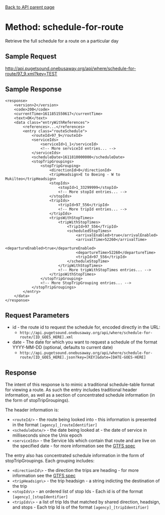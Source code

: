 [Back to API parent page](../index.html)

# Method: schedule-for-route

Retrieve the full schedule for a route on a particular day

## Sample Request

http://api.pugetsound.onebusaway.org/api/where/schedule-for-route/97_9.xml?key=TEST


## Sample Response
    
    <response>
    	<version>2</version>
    	<code>200</code>
    	<currentTime>1611851550617</currentTime>
    	<text>OK</text>
    	<data class="entryWithReferences">
    		<references>...</references>
    		<entry class="routeSchedule">
    			<routeId>97_9</routeId>
    			<serviceIds>
    				<serviceId>1_1</serviceId>
    				<!-- More serviceId entries... -->
    			</serviceIds>
    			<scheduleDate>1611810000000</scheduleDate>
    			<stopTripGroupings>
    				<stopTripGrouping>
    					<directionId>0</directionId>
    					<tripHeadsign>E to Boeing - W to Mukilteo</tripHeadsign>
    					<stopIds>
    						<stopId>1_33299999</stopId>
    						<!-- More stopId entries... -->
    					</stopIds>
    					<tripIds>
    						<tripId>97_556</tripId>
    						<!-- More tripId entries... -->
    					</tripIds>
    					<tripsWithStopTimes>
                            <tripWithStopTimes>
                                <TripId>97_556</TripId>
                                <scheduledStopTimes>
                                    <arrivalEnabled>true</arrivalEnabled>
                                    <arrivalTime>52260</arrivalTime>
                                    <departureEnabled>true</departureEnabled>
                                    <departureTime>52260</departureTime>
                                    <tripId>97_556</tripId>
                                </scheduleStopTime>
                            </tripWithStopTimes>
                            <!-- More tripWithStopTimes entries... -->
                        </tripsWithStopTimes>
    				</stopTripGrouping>
    				<!-- More StopTripGrouping entries... -->
    			</stopTripGroupings>
    		</entry>
    	</data>
    </response>
    

## Request Parameters

* id - the route id to request the schedule for, encoded directly in the URL:
	* `http://api.pugetsound.onebusaway.org/api/where/schedule-for-route/[ID_GOES_HERE].xml`
* date - The date for which you want to request a schedule of the format YYYY-MM-DD (optional, defaults to current date)
    * `http://api.pugetsound.onebusaway.org/api/where/schedule-for-route/[ID_GOES_HERE].json?key=[KEY]&date=[DATE-GOES-HERE]`


## Response


The intent of this response is to mimic a traditional schedule-table format for viewing a route. As such the entry includes traditional header information, as well as a section of concentrated schedule information (in the form of stopTripGroupings).

The header information is:
* `<routeId/>` - the route being looked into -  this information is presented in the format `[agency]_[routeIdentifier]`
* `<scheduleDate/>` - the date being looked at  -  the date of service in milliseconds since the Unix epoch
* `<serviceIds>` - the Service Ids which contain that route and are live on the specified date -  for more information see the [GTFS spec](http://code.google.com/transit/spec/transit_feed_specification.html)

The entry also has concentrated schedule information in the form of stopTripGroupings. Each grouping includes:
* `<directionId\>` - the direction the trips are heading -  for more information see the [GTFS spec](http://code.google.com/transit/spec/transit_feed_specification.html)
* `<tripHeadsign\>` - the trip headsign - a string indicting the destination of the trip
* `<stopIds\>` - an ordered list of stop Ids - Each id is of the format `[agency]_[stopIdentifier]`
* `<tripIds\>` - a list of trip Ids that matched by shared direction, headsign, and stops - Each trip Id is of the format `[agency]_[tripIdentifier]`


